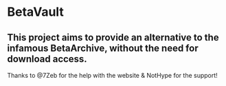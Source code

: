 # BetaVault
## This project aims to provide an alternative to the infamous BetaArchive, without the need for download access.

Thanks to @7Zeb for the help with the website & NotHype for the support!
